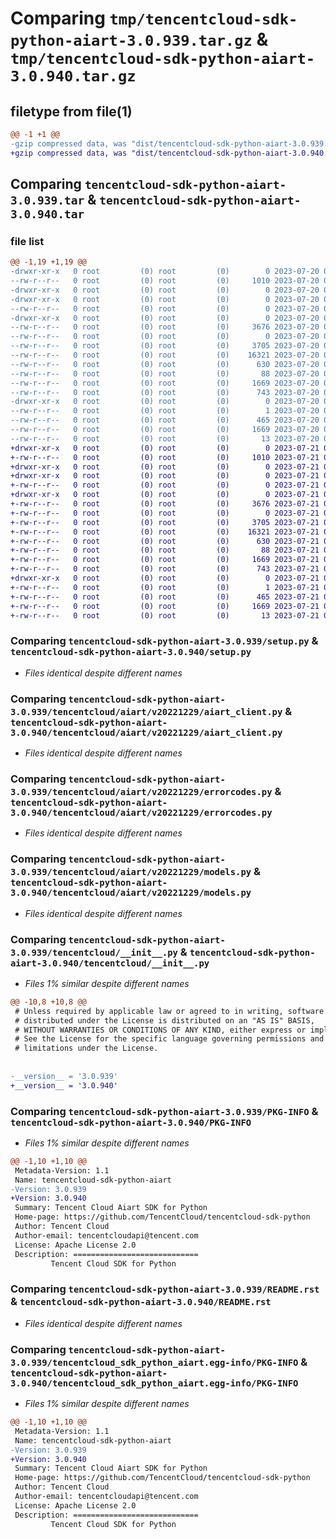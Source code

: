 # Comparing `tmp/tencentcloud-sdk-python-aiart-3.0.939.tar.gz` & `tmp/tencentcloud-sdk-python-aiart-3.0.940.tar.gz`

## filetype from file(1)

```diff
@@ -1 +1 @@
-gzip compressed data, was "dist/tencentcloud-sdk-python-aiart-3.0.939.tar", last modified: Thu Jul 20 00:16:41 2023, max compression
+gzip compressed data, was "dist/tencentcloud-sdk-python-aiart-3.0.940.tar", last modified: Fri Jul 21 00:21:25 2023, max compression
```

## Comparing `tencentcloud-sdk-python-aiart-3.0.939.tar` & `tencentcloud-sdk-python-aiart-3.0.940.tar`

### file list

```diff
@@ -1,19 +1,19 @@
-drwxr-xr-x   0 root         (0) root         (0)        0 2023-07-20 00:16:41.000000 tencentcloud-sdk-python-aiart-3.0.939/
--rw-r--r--   0 root         (0) root         (0)     1010 2023-07-20 00:16:40.000000 tencentcloud-sdk-python-aiart-3.0.939/setup.py
-drwxr-xr-x   0 root         (0) root         (0)        0 2023-07-20 00:16:41.000000 tencentcloud-sdk-python-aiart-3.0.939/tencentcloud/
-drwxr-xr-x   0 root         (0) root         (0)        0 2023-07-20 00:16:41.000000 tencentcloud-sdk-python-aiart-3.0.939/tencentcloud/aiart/
--rw-r--r--   0 root         (0) root         (0)        0 2023-07-20 00:16:40.000000 tencentcloud-sdk-python-aiart-3.0.939/tencentcloud/aiart/__init__.py
-drwxr-xr-x   0 root         (0) root         (0)        0 2023-07-20 00:16:41.000000 tencentcloud-sdk-python-aiart-3.0.939/tencentcloud/aiart/v20221229/
--rw-r--r--   0 root         (0) root         (0)     3676 2023-07-20 00:16:40.000000 tencentcloud-sdk-python-aiart-3.0.939/tencentcloud/aiart/v20221229/aiart_client.py
--rw-r--r--   0 root         (0) root         (0)        0 2023-07-20 00:16:40.000000 tencentcloud-sdk-python-aiart-3.0.939/tencentcloud/aiart/v20221229/__init__.py
--rw-r--r--   0 root         (0) root         (0)     3705 2023-07-20 00:16:40.000000 tencentcloud-sdk-python-aiart-3.0.939/tencentcloud/aiart/v20221229/errorcodes.py
--rw-r--r--   0 root         (0) root         (0)    16321 2023-07-20 00:16:40.000000 tencentcloud-sdk-python-aiart-3.0.939/tencentcloud/aiart/v20221229/models.py
--rw-r--r--   0 root         (0) root         (0)      630 2023-07-20 00:16:40.000000 tencentcloud-sdk-python-aiart-3.0.939/tencentcloud/__init__.py
--rw-r--r--   0 root         (0) root         (0)       88 2023-07-20 00:16:41.000000 tencentcloud-sdk-python-aiart-3.0.939/setup.cfg
--rw-r--r--   0 root         (0) root         (0)     1669 2023-07-20 00:16:41.000000 tencentcloud-sdk-python-aiart-3.0.939/PKG-INFO
--rw-r--r--   0 root         (0) root         (0)      743 2023-07-20 00:16:40.000000 tencentcloud-sdk-python-aiart-3.0.939/README.rst
-drwxr-xr-x   0 root         (0) root         (0)        0 2023-07-20 00:16:41.000000 tencentcloud-sdk-python-aiart-3.0.939/tencentcloud_sdk_python_aiart.egg-info/
--rw-r--r--   0 root         (0) root         (0)        1 2023-07-20 00:16:41.000000 tencentcloud-sdk-python-aiart-3.0.939/tencentcloud_sdk_python_aiart.egg-info/dependency_links.txt
--rw-r--r--   0 root         (0) root         (0)      465 2023-07-20 00:16:41.000000 tencentcloud-sdk-python-aiart-3.0.939/tencentcloud_sdk_python_aiart.egg-info/SOURCES.txt
--rw-r--r--   0 root         (0) root         (0)     1669 2023-07-20 00:16:41.000000 tencentcloud-sdk-python-aiart-3.0.939/tencentcloud_sdk_python_aiart.egg-info/PKG-INFO
--rw-r--r--   0 root         (0) root         (0)       13 2023-07-20 00:16:41.000000 tencentcloud-sdk-python-aiart-3.0.939/tencentcloud_sdk_python_aiart.egg-info/top_level.txt
+drwxr-xr-x   0 root         (0) root         (0)        0 2023-07-21 00:21:25.000000 tencentcloud-sdk-python-aiart-3.0.940/
+-rw-r--r--   0 root         (0) root         (0)     1010 2023-07-21 00:21:25.000000 tencentcloud-sdk-python-aiart-3.0.940/setup.py
+drwxr-xr-x   0 root         (0) root         (0)        0 2023-07-21 00:21:25.000000 tencentcloud-sdk-python-aiart-3.0.940/tencentcloud/
+drwxr-xr-x   0 root         (0) root         (0)        0 2023-07-21 00:21:25.000000 tencentcloud-sdk-python-aiart-3.0.940/tencentcloud/aiart/
+-rw-r--r--   0 root         (0) root         (0)        0 2023-07-21 00:21:25.000000 tencentcloud-sdk-python-aiart-3.0.940/tencentcloud/aiart/__init__.py
+drwxr-xr-x   0 root         (0) root         (0)        0 2023-07-21 00:21:25.000000 tencentcloud-sdk-python-aiart-3.0.940/tencentcloud/aiart/v20221229/
+-rw-r--r--   0 root         (0) root         (0)     3676 2023-07-21 00:21:25.000000 tencentcloud-sdk-python-aiart-3.0.940/tencentcloud/aiart/v20221229/aiart_client.py
+-rw-r--r--   0 root         (0) root         (0)        0 2023-07-21 00:21:25.000000 tencentcloud-sdk-python-aiart-3.0.940/tencentcloud/aiart/v20221229/__init__.py
+-rw-r--r--   0 root         (0) root         (0)     3705 2023-07-21 00:21:25.000000 tencentcloud-sdk-python-aiart-3.0.940/tencentcloud/aiart/v20221229/errorcodes.py
+-rw-r--r--   0 root         (0) root         (0)    16321 2023-07-21 00:21:25.000000 tencentcloud-sdk-python-aiart-3.0.940/tencentcloud/aiart/v20221229/models.py
+-rw-r--r--   0 root         (0) root         (0)      630 2023-07-21 00:21:25.000000 tencentcloud-sdk-python-aiart-3.0.940/tencentcloud/__init__.py
+-rw-r--r--   0 root         (0) root         (0)       88 2023-07-21 00:21:25.000000 tencentcloud-sdk-python-aiart-3.0.940/setup.cfg
+-rw-r--r--   0 root         (0) root         (0)     1669 2023-07-21 00:21:25.000000 tencentcloud-sdk-python-aiart-3.0.940/PKG-INFO
+-rw-r--r--   0 root         (0) root         (0)      743 2023-07-21 00:21:25.000000 tencentcloud-sdk-python-aiart-3.0.940/README.rst
+drwxr-xr-x   0 root         (0) root         (0)        0 2023-07-21 00:21:25.000000 tencentcloud-sdk-python-aiart-3.0.940/tencentcloud_sdk_python_aiart.egg-info/
+-rw-r--r--   0 root         (0) root         (0)        1 2023-07-21 00:21:25.000000 tencentcloud-sdk-python-aiart-3.0.940/tencentcloud_sdk_python_aiart.egg-info/dependency_links.txt
+-rw-r--r--   0 root         (0) root         (0)      465 2023-07-21 00:21:25.000000 tencentcloud-sdk-python-aiart-3.0.940/tencentcloud_sdk_python_aiart.egg-info/SOURCES.txt
+-rw-r--r--   0 root         (0) root         (0)     1669 2023-07-21 00:21:25.000000 tencentcloud-sdk-python-aiart-3.0.940/tencentcloud_sdk_python_aiart.egg-info/PKG-INFO
+-rw-r--r--   0 root         (0) root         (0)       13 2023-07-21 00:21:25.000000 tencentcloud-sdk-python-aiart-3.0.940/tencentcloud_sdk_python_aiart.egg-info/top_level.txt
```

### Comparing `tencentcloud-sdk-python-aiart-3.0.939/setup.py` & `tencentcloud-sdk-python-aiart-3.0.940/setup.py`

 * *Files identical despite different names*

### Comparing `tencentcloud-sdk-python-aiart-3.0.939/tencentcloud/aiart/v20221229/aiart_client.py` & `tencentcloud-sdk-python-aiart-3.0.940/tencentcloud/aiart/v20221229/aiart_client.py`

 * *Files identical despite different names*

### Comparing `tencentcloud-sdk-python-aiart-3.0.939/tencentcloud/aiart/v20221229/errorcodes.py` & `tencentcloud-sdk-python-aiart-3.0.940/tencentcloud/aiart/v20221229/errorcodes.py`

 * *Files identical despite different names*

### Comparing `tencentcloud-sdk-python-aiart-3.0.939/tencentcloud/aiart/v20221229/models.py` & `tencentcloud-sdk-python-aiart-3.0.940/tencentcloud/aiart/v20221229/models.py`

 * *Files identical despite different names*

### Comparing `tencentcloud-sdk-python-aiart-3.0.939/tencentcloud/__init__.py` & `tencentcloud-sdk-python-aiart-3.0.940/tencentcloud/__init__.py`

 * *Files 1% similar despite different names*

```diff
@@ -10,8 +10,8 @@
 # Unless required by applicable law or agreed to in writing, software
 # distributed under the License is distributed on an "AS IS" BASIS,
 # WITHOUT WARRANTIES OR CONDITIONS OF ANY KIND, either express or implied.
 # See the License for the specific language governing permissions and
 # limitations under the License.
 
 
-__version__ = '3.0.939'
+__version__ = '3.0.940'
```

### Comparing `tencentcloud-sdk-python-aiart-3.0.939/PKG-INFO` & `tencentcloud-sdk-python-aiart-3.0.940/PKG-INFO`

 * *Files 1% similar despite different names*

```diff
@@ -1,10 +1,10 @@
 Metadata-Version: 1.1
 Name: tencentcloud-sdk-python-aiart
-Version: 3.0.939
+Version: 3.0.940
 Summary: Tencent Cloud Aiart SDK for Python
 Home-page: https://github.com/TencentCloud/tencentcloud-sdk-python
 Author: Tencent Cloud
 Author-email: tencentcloudapi@tencent.com
 License: Apache License 2.0
 Description: ============================
         Tencent Cloud SDK for Python
```

### Comparing `tencentcloud-sdk-python-aiart-3.0.939/README.rst` & `tencentcloud-sdk-python-aiart-3.0.940/README.rst`

 * *Files identical despite different names*

### Comparing `tencentcloud-sdk-python-aiart-3.0.939/tencentcloud_sdk_python_aiart.egg-info/PKG-INFO` & `tencentcloud-sdk-python-aiart-3.0.940/tencentcloud_sdk_python_aiart.egg-info/PKG-INFO`

 * *Files 1% similar despite different names*

```diff
@@ -1,10 +1,10 @@
 Metadata-Version: 1.1
 Name: tencentcloud-sdk-python-aiart
-Version: 3.0.939
+Version: 3.0.940
 Summary: Tencent Cloud Aiart SDK for Python
 Home-page: https://github.com/TencentCloud/tencentcloud-sdk-python
 Author: Tencent Cloud
 Author-email: tencentcloudapi@tencent.com
 License: Apache License 2.0
 Description: ============================
         Tencent Cloud SDK for Python
```

